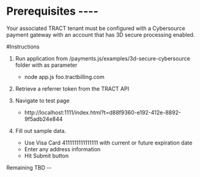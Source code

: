 # Prerequisites ----

Your associated TRACT tenant must be configured with a Cybersource payment gateway with an account
that has 3D secure processing enabled.

#Instructions

1. Run application from /payments.js/examples/3d-secure-cybersource folder with <your-tract-domain> as parameter
    * node app.js foo.tractbilling.com
    
2. Retrieve a referrer token from the TRACT API        

3. Navigate to test page
    * http://localhost:1111/index.html?t=d88f9360-e192-412e-8892-9f5adb24e844

4. Fill out sample data.  
    * Use Visa Card 4111111111111111 with current or future expiration date
    * Enter any address information
    * Hit Submit button

Remaining TBD --
